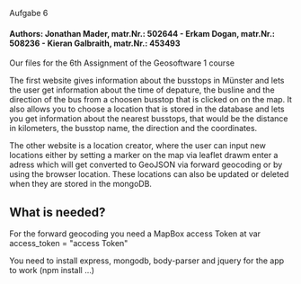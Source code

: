 </strong></h1>Aufgabe 6</strong></h1>
<h4>Authors:  Jonathan Mader, matr.Nr.: 502644 - Erkam Dogan, matr.Nr.: 508236 -  Kieran Galbraith, matr.Nr.: 453493</h4>

Our files for the 6th Assignment of the Geosoftware 1 course

The first website gives information about the busstops in Münster and lets the user get information about the time of depature,
the busline and the direction of the bus from a choosen busstop that is clicked on on the map.
It also allows you to choose a location that is stored in the database and lets you get information about the
nearest busstops, that would be the distance in kilometers, the busstop name, the direction and the coordinates.

The other website is a location creator, where the user can input new locations either by setting a marker on the map via leaflet drawm
enter a adress which will get converted to GeoJSON via forward geocoding or by using the browser location. These locations can also be updated
or deleted when they are stored in the mongoDB.

<h2>What is needed?</h2>

For the forward geocoding you need a MapBox access Token at var access_token = "access Token"

You need to install express, mongodb, body-parser and jquery for the app to work
(npm install ...)
